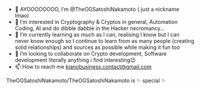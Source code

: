 - 👋 AYOOOOOOOO, I’m @TheOGSatoshiNakamoto ( just a nickname lmao)
- 👀 I’m interested in Cryptography & Cryptos in general, Automation Coding, AI and do dibble dabble in the Hacker necromancy...
- 🌱 I’m currently learning as much as I can, realising I know but I can never know enough so I continue to learn from as many people (creating solid relationships) and sources as possible while making it fun too
- 💞️ I’m looking to collaborate on Crypto development, Software development literally anything i find interesting😉
- 📫 How to reach me kianobusiness.contact@gmail.com 

TheOGSatoshiNakamoto/TheOGSatoshiNakamoto is ✨ special ✨
